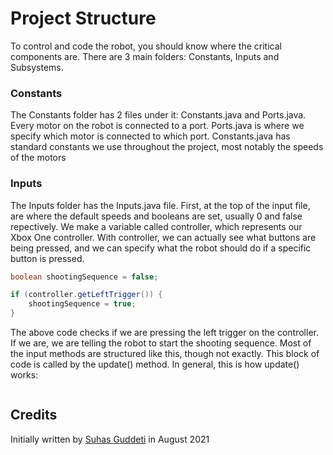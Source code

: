 # Project Structure

To control and code the robot, you should know where the critical components are. There are 3 main folders: Constants, Inputs and Subsystems.

### Constants

The Constants folder has 2 files under it: Constants.java and Ports.java. Every motor on the robot is connected to a port. Ports.java is where we specify which motor is connected to which port. Constants.java has standard constants we use throughout the project, most notably the speeds of the motors

### Inputs

The Inputs folder has the Inputs.java file. First, at the top of the input file, are where the default speeds and booleans are set, usually 0 and false repectively. We make a variable called controller, which represents our Xbox One controller. With controller, we can actually see what buttons are being pressed, and we can specify what the robot should do if a specific button is pressed. 

```java
boolean shootingSequence = false;

if (controller.getLeftTrigger()) {
    shootingSequence = true;
}
```

The above code checks if we are pressing the left trigger on the controller. If we are, we are telling the robot to start the shooting sequence. Most of the input methods are structured like this, though not exactly. This block of code is called by the update() method. In general, this is how update() works:

``` update() (called 100 times per second) --> checks for controller input --> if input is being entered from the controller, the corresponding methods will control their respective motors.
``` 


## Credits

Initially written by [Suhas Guddeti](https://github.com/Suhas44) in August 2021

